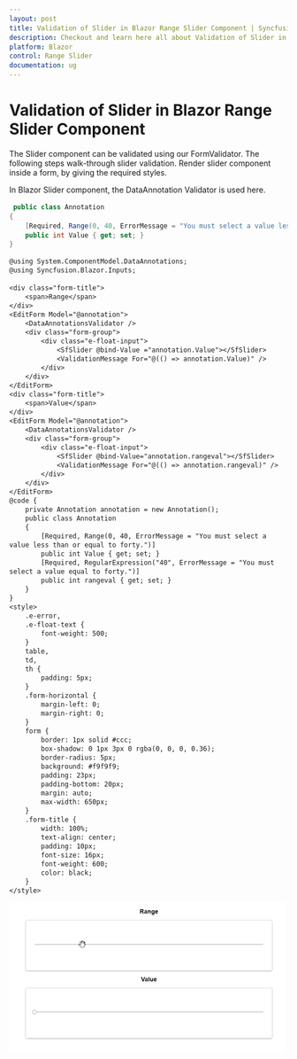 ```yaml
---
layout: post
title: Validation of Slider in Blazor Range Slider Component | Syncfusion
description: Checkout and learn here all about Validation of Slider in Syncfusion Blazor Range Slider component and more.
platform: Blazor
control: Range Slider
documentation: ug
---
```


# Validation of Slider in Blazor Range Slider Component

The Slider component can be validated using our FormValidator. The following steps walk-through slider validation. Render slider component inside a form, by giving the required styles.

In Blazor Slider component, the DataAnnotation Validator is used here.

```csharp
 public class Annotation
{
    [Required, Range(0, 40, ErrorMessage = "You must select a value less than or equal to forty.")]
    public int Value { get; set; }
}
```

```cshtml
@using System.ComponentModel.DataAnnotations;
@using Syncfusion.Blazor.Inputs;

<div class="form-title">
    <span>Range</span>
</div>
<EditForm Model="@annotation">
    <DataAnnotationsValidator />
    <div class="form-group">
        <div class="e-float-input">
            <SfSlider @bind-Value ="annotation.Value"></SfSlider>
            <ValidationMessage For="@(() => annotation.Value)" />
        </div>
    </div>
</EditForm>
<div class="form-title">
    <span>Value</span>
</div>
<EditForm Model="@annotation">
    <DataAnnotationsValidator />
    <div class="form-group">
        <div class="e-float-input">
            <SfSlider @bind-Value="annotation.rangeval"></SfSlider>
            <ValidationMessage For="@(() => annotation.rangeval)" />
        </div>
    </div>
</EditForm>
@code {
    private Annotation annotation = new Annotation();
    public class Annotation
    {
        [Required, Range(0, 40, ErrorMessage = "You must select a value less than or equal to forty.")]
        public int Value { get; set; }
        [Required, RegularExpression("40", ErrorMessage = "You must select a value equal to forty.")]
        public int rangeval { get; set; }
    }
}
<style>
    .e-error,
    .e-float-text {
        font-weight: 500;
    }
    table,
    td,
    th {
        padding: 5px;
    }
    .form-horizontal {
        margin-left: 0;
        margin-right: 0;
    }
    form {
        border: 1px solid #ccc;
        box-shadow: 0 1px 3px 0 rgba(0, 0, 0, 0.36);
        border-radius: 5px;
        background: #f9f9f9;
        padding: 23px;
        padding-bottom: 20px;
        margin: auto;
        max-width: 650px;
    }
    .form-title {
        width: 100%;
        text-align: center;
        padding: 10px;
        font-size: 16px;
        font-weight: 600;
        color: black;
    }
</style>
```

![Blazor- Slider - Validate](./../images/form.gif)